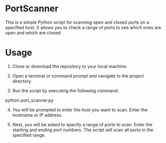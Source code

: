 # PortScanner
This is a simple Python script for scanning open and closed ports on a specified host. It allows you to check a range of ports to see which ones are open and which are closed.

# Usage
1. Clone or download the repository to your local machine.

2. Open a terminal or command prompt and navigate to the project directory.

3. Run the script by executing the following command:

python port_scanner.py

4. You will be prompted to enter the host you want to scan. Enter the hostname or IP address.

5. Next, you will be asked to specify a range of ports to scan. Enter the starting and ending port numbers. The script will scan all ports in the specified range.


